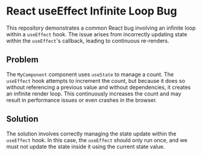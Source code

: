 # React useEffect Infinite Loop Bug

This repository demonstrates a common React bug involving an infinite loop within a `useEffect` hook.  The issue arises from incorrectly updating state within the `useEffect`'s callback, leading to continuous re-renders.

## Problem

The `MyComponent` component uses `useState` to manage a count.  The `useEffect` hook attempts to increment the count, but because it does so without referencing a previous value and without dependencies, it creates an infinite render loop. This continuously increases the count and may result in performance issues or even crashes in the browser.

## Solution

The solution involves correctly managing the state update within the `useEffect` hook.  In this case, the `useEffect` should only run once, and we must not update the state inside it using the current state value.